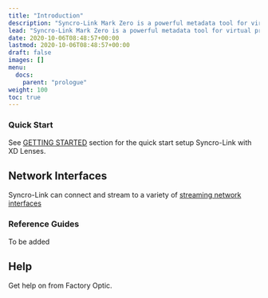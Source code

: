 ```yaml
---
title: "Introduction"
description: "Syncro-Link Mark Zero is a powerful metadata tool for virtual production."
lead: "Syncro-Link Mark Zero is a powerful metadata tool for virtual production."
date: 2020-10-06T08:48:57+00:00
lastmod: 2020-10-06T08:48:57+00:00
draft: false
images: []
menu:
  docs:
    parent: "prologue"
weight: 100
toc: true
---
```


### Quick Start

See [GETTING STARTED](/docs/gettingstarted/configuration/) section for the quick start setup Syncro-Link with XD Lenses.

## Network Interfaces

Syncro-Link can connect and stream to a variety of [streaming network interfaces](/docs/networkinterface/LONET/) 

### Reference Guides

To be added

## Help

Get help on from Factory Optic.
